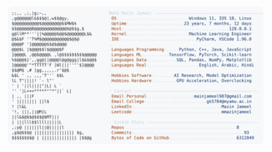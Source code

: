 <picture>
  <source srcset="https://raw.githubusercontent.com/mmazinjameel/mmazinjameel/main/dark_mode.svg?v=1750169467" media="(prefers-color-scheme: dark)">
  <img src="https://raw.githubusercontent.com/mmazinjameel/mmazinjameel/main/light_mode.svg?v=1750169467">
</picture>
